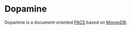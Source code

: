 # Dopamine

Dopamine is a document-oriented [PACS](https://en.wikipedia.org/wiki/Picture_archiving_and_communication_system) 
based on [MongoDB](https://www.mongodb.org/).
